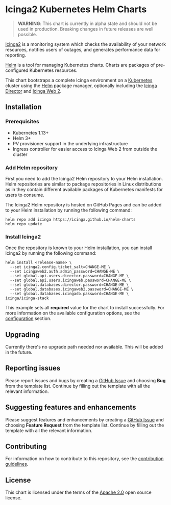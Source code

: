 # Icinga2 Kubernetes Helm Charts

> **WARNING**: This chart is currently in alpha state and should not be used in production. Breaking changes in future releases are well possible.

[Icinga2](https://icinga.com) is a monitoring system which checks the availability of your network resources, notifies users of outages, and generates performance data for reporting.

[Helm](https://helm.sh) is a tool for managing Kubernetes charts. Charts are packages of pre-configured Kubernetes resources.

This chart bootstraps a complete Icinga environment on a [Kubernetes](http://kubernetes.io) cluster using the [Helm](https://helm.sh) package manager, optionally including the [Icinga Director](https://icinga.com/docs/director/latest/) and [Icinga Web 2](https://icinga.com/docs/webinterface/latest/).

## Installation

### Prerequisites

- Kubernetes 1.13+
- Helm 3+
- PV provisioner support in the underlying infrastructure
- Ingress controller for easier access to Icinga Web 2 from outside the cluster

### Add Helm repository

First you need to add the Icinga2 Helm repository to your Helm installation. Helm repositories are similar to package repositories in Linux distributions as in they contain different available packages of 
Kubernetes manifests for users to consume.

The Icinga2 Helm repository is hosted on GitHub Pages and can be added to your Helm installation by running the following command:

```console
helm repo add icinga https://icinga.github.io/helm-charts
helm repo update
```

### Install Icinga2

Once the repository is known to your Helm installation, you can install Icinga2 by running the following command:

```console
helm install <release-name> \
  --set icinga2.config.ticket_salt=CHANGE-ME \
  --set icingaweb2.auth.admin_password=CHANGE-ME \
  --set global.api.users.director.password=CHANGE-ME \
  --set global.api.users.icingaweb.password=CHANGE-ME \
  --set global.databases.director.password=CHANGE-ME \
  --set global.databases.icingaweb2.password=CHANGE-ME \
  --set global.databases.icingadb.password=CHANGE-ME \
icinga/icinga-stack
```

This example sets all **required** value for the chart to install successfully. For more information on the available configuration options, see the [configuration](docs/configuration.md#configuration) section.

## Upgrading

Currently there's no upgrade path needed nor available. This will be added in the future.

## Reporting issues

Please report issues and bugs by creating a [GitHub Issue](https://github.com/icinga/helm-charts/issues/new/choose) and choosing **Bug** from the template list.
Continue by filling out the template with all the relevant information.

## Suggesting features and enhancements

Please suggest features and enhancements by creating a [GitHub Issue](https://github.com/icinga/helm-charts/issues/new/choose) and choosing **Feature Request** from the template list.
Continue by filling out the template with all the relevant information.

## Contributing

For information on how to contribute to this repository, see the [contribution guidelines](../../CONTRIBUTING.md).

## License

This chart is licensed under the terms of the [Apache 2.0](../../LICENSE) open source license.
